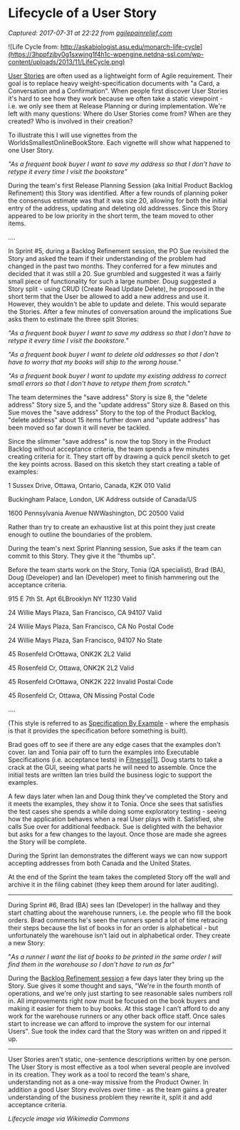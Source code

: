 # Lifecycle of a User Story

_Captured: 2017-07-31 at 22:22 from [agilepainrelief.com](https://agilepainrelief.com/notesfromatooluser/2013/11/lifecycle-of-a-user-story.html?utm_content=bufferc70aa&utm_medium=social&utm_source=twitter.com&utm_campaign=buffer#.WX-RWaCbGaM)_

![Life Cycle from: http://askabiologist.asu.edu/monarch-life-cycle](https://3hppfzjby0g1sxwjng1f4h1c-wpengine.netdna-ssl.com/wp-content/uploads/2013/11/LifeCycle.png)

[User Stories](http://agileatlas.org/articles/item/user-stories) are often used as a lightweight form of Agile requirement. Their goal is to replace heavy weight-specification documents with "a Card, a Conversation and a Confirmation". When people first discover User Stories it's hard to see how they work because we often take a static viewpoint - i.e. we only see them at Release Planning or during implementation. We're left with many questions: Where do User Stories come from? When are they created? Who is involved in their creation?

To illustrate this I will use vignettes from the WorldsSmallestOnlineBookStore. Each vignette will show what happened to one User Story.

_"As a frequent book buyer I want to save my address so that I don't have to retype it every time I visit the bookstore"_

During the team's first Release Planning Session (aka Initial Product Backlog Refinement) this Story was identified. After a few rounds of planning poker the consensus estimate was that it was size 20, allowing for both the initial entry of the address, updating and deleting old addresses. Since this Story appeared to be low priority in the short term, the team moved to other items.

….

In Sprint #5, during a Backlog Refinement session, the PO Sue revisited the Story and asked the team if their understanding of the problem had changed in the past two months. They conferred for a few minutes and decided that it was still a 20. Sue grumbled and suggested it was a fairly small piece of functionality for such a large number. Doug suggested a Story split - using CRUD (Create Read Update Delete), he proposed in the short term that the User be allowed to add a new address and use it. However, they wouldn't be able to update and delete. This would separate the Stories. After a few minutes of conversation around the implications Sue asks them to estimate the three split Stories:

_"As a frequent book buyer I want to save my address so that I don't have to retype it every time I visit the bookstore."_

_"As a frequent book buyer I want to delete old addresses so that I don't have to worry that my books will ship to the wrong house."_

_"As a frequent book buyer I want to update my existing address to correct small errors so that I don't have to retype them from scratch."_

The team determines the "save address" Story is size 8, the "delete address" Story size 5, and the "update address" Story size 8. Based on this Sue moves the "save address" Story to the top of the Product Backlog, "delete address" about 15 items further down and "update address" has been moved so far down it will never be tackled.

Since the slimmer "save address" is now the top Story in the Product Backlog without acceptance criteria, the team spends a few minutes creating criteria for it. They start off by drawing a quick pencil sketch to get the key points across. Based on this sketch they start creating a table of examples:

1 Sussex Drive, Ottawa, Ontario, Canada, K2K 010
Valid

Buckingham Palace, London, UK
Address outside of Canada/US

1600 Pennsylvania Avenue NWWashington, DC 20500
Valid

Rather than try to create an exhaustive list at this point they just create enough to outline the boundaries of the problem.

During the team's next Sprint Planning session, Sue asks if the team can commit to this Story. They give it the "thumbs up".

Before the team starts work on the Story, Tonia (QA specialist), Brad (BA), Doug (Developer) and Ian (Developer) meet to finish hammering out the acceptance criteria.

915 E 7th St. Apt 6LBrooklyn NY 11230
Valid

24 Willie Mays Plaza, San Francisco, CA 94107
Valid

24 Willie Mays Plaza, San Francisco, CA
No Postal Code

24 Willie Mays Plaza, San Francisco, 94107
No State

45 Rosenfeld CrOttawa, ONK2K 2L2
Valid

45 Rosenfeld Cr, Ottawa, ONK2K 2L2
Valid

45 Rosenfeld CrOttawa, ONK2K 222
Invalid Postal Code

45 Rosenfeld Cr, Ottawa, ON
Missing Postal Code

….

(This style is referred to as [Specification By Example](http://en.wikipedia.org/wiki/Specification_by_example) - where the emphasis is that it provides the specification before something is built).

Brad goes off to see if there are any edge cases that the examples don't cover. Ian and Tonia pair off to turn the examples into Executable Specifications (i.e. acceptance tests) in [Fitnesse](http://fitnesse.org/)[[1]](https://agilepainrelief.com/notesfromatooluser/2013/11/lifecycle-of-a-user-story.html?utm_content=bufferc70aa&utm_medium=social&utm_source=twitter.com&utm_campaign=buffer). Doug starts to take a crack at the GUI, seeing what parts he will need to assemble. Once the initial tests are written Ian tries build the business logic to support the examples.

A few days later when Ian and Doug think they've completed the Story and it meets the examples, they show it to Tonia. Once she sees that satisfies the test cases she spends a while doing some exploratory testing - seeing how the application behaves when a real User plays with it. Satisfied, she calls Sue over for additional feedback. Sue is delighted with the behavior but asks for a few changes to the layout. Once those are made she agrees the Story will be complete.

During the Sprint Ian demonstrates the different ways we can now support accepting addresses from both Canada and the United States.

At the end of the Sprint the team takes the completed Story off the wall and archive it in the filing cabinet (they keep them around for later auditing).

------

During Sprint #6, Brad (BA) sees Ian (Developer) in the hallway and they start chatting about the warehouse runners, i.e. the people who fill the book orders. Brad comments he's seen the runners spend a lot of time retracing their steps because the list of books in for an order is alphabetical - but unfortunately the warehouse isn't laid out in alphabetical order. They create a new Story:

"_As a runner I want the list of books to be printed in the same order I will find them in the warehouse so I don't have to run as far_"

During the [Backlog Refinement session](http://agileatlas.org/atlas/scrum#backlog-refinement) a few days later they bring up the Story. Sue gives it some thought and says, "We're in the fourth month of operations, and we're only just starting to see reasonable sales numbers roll in. All improvements right now must be focused on the book buyers and making it easier for them to buy books. At this stage I can't afford to do any work for the warehouse runners or any other back office staff. Once sales start to increase we can afford to improve the system for our internal Users". Sue took the index card that the Story was written on and ripped it up.

----

User Stories aren't static, one-sentence descriptions written by one person. The User Story is most effective as a tool when several people are involved in its creation. They work as a tool to record the team's share, understanding not as a one-way missive from the Product Owner. In addition a good User Story evolves over time - as the team gains a greater understanding of the business problem they rewrite it, split it and add acceptance criteria.

_Lifecycle image via Wikimedia Commons_
